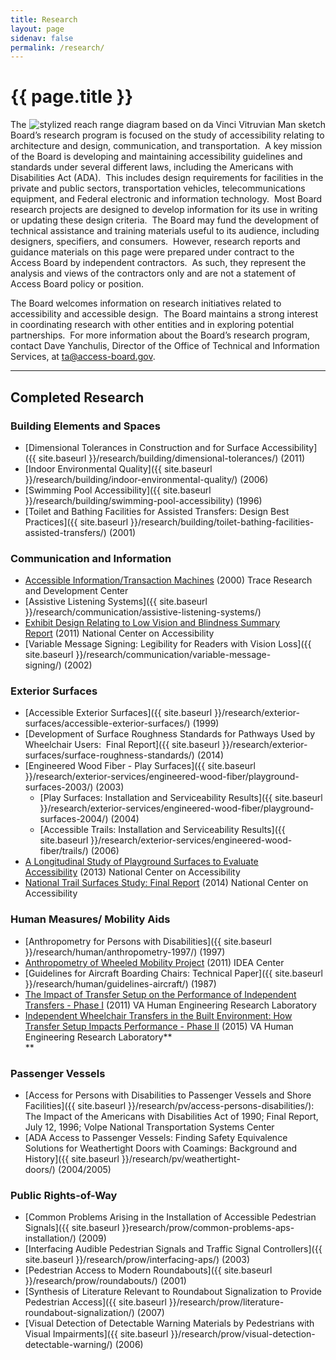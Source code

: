 ```yaml
---
title: Research
layout: page
sidenav: false
permalink: /research/
---
```


# {{ page.title }}

<img src="../img/vitruvian_man.jpg" alt="stylized reach range diagram based on da Vinci Vitruvian Man sketch" align="right">

The Board’s research program is focused on the study of accessibility relating to architecture and design, communication, and transportation.&nbsp;
A key mission of the Board is developing and maintaining accessibility guidelines and standards under several different laws, including the Americans with Disabilities Act (ADA).&nbsp;
This includes design requirements for facilities in the private and public sectors, transportation vehicles, telecommunications equipment, and Federal electronic and information technology.&nbsp;
Most Board research projects are designed to develop information for its use in writing or updating these design criteria.&nbsp;
The Board may fund the development of technical assistance and training materials useful to its audience, including designers, specifiers, and consumers.&nbsp;
However, research reports and guidance materials on this page were prepared under contract to the Access Board by independent contractors.&nbsp;
As such, they represent the analysis and views of the contractors only and are not a statement of Access Board policy or position.

The Board welcomes information on research initiatives related to accessibility and accessible design.&nbsp;
The Board maintains a strong interest in coordinating research with other entities and in exploring potential partnerships.&nbsp;
For more information about the Board’s research program, contact Dave Yanchulis, Director of the Office of Technical and Information Services, at [ta@access-board.gov](mailto:ta@access-board.gov).


---


## Completed Research
### Building Elements and Spaces

-   [Dimensional Tolerances in Construction and for Surface Accessibility]({{ site.baseurl }}/research/building/dimensional-tolerances/) (2011)
-   [Indoor Environmental Quality]({{ site.baseurl }}/research/building/indoor-environmental-quality/) (2006)
-   [Swimming Pool Accessibility]({{ site.baseurl }}/research/building/swimming-pool-accessibility) (1996)
-   [Toilet and Bathing Facilities for Assisted Transfers: Design Best Practices]({{ site.baseurl }}/research/building/toilet-bathing-facilities-assisted-transfers/) (2001)

### Communication and Information

-   [Accessible Information/Transaction Machines](http://trace.wisc.edu/world/kiosks/itms/index.html) (2000) Trace Research and Development Center
-   [Assistive Listening Systems]({{ site.baseurl }}/research/communication/assistive-listening-systems/)
-   [Exhibit Design Relating to Low Vision and Blindness Summary Report](http://www.ncaonline.org/resources/articles/exhibitdesignlowvision.shtml) (2011) National Center on Accessibility
-   [Variable Message Signing: Legibility for Readers with Vision Loss]({{ site.baseurl }}/research/communication/variable-message-signing/) (2002)

### Exterior Surfaces

-   [Accessible Exterior Surfaces]({{ site.baseurl }}/research/exterior-surfaces/accessible-exterior-surfaces/) (1999)
-   [Development of Surface Roughness Standards for Pathways Used by Wheelchair Users:  Final Report]({{ site.baseurl }}/research/exterior-surfaces/surface-roughness-standards/) (2014)
-   [Engineered Wood Fiber - Play Surfaces]({{ site.baseurl }}/research/exterior-services/engineered-wood-fiber/playground-surfaces-2003/) (2003)
    -   [Play Surfaces: Installation and Serviceability Results]({{ site.baseurl }}/research/exterior-services/engineered-wood-fiber/playground-surfaces-2004/) (2004)
    -   [Accessible Trails: Installation and Serviceability Results]({{ site.baseurl }}/research/exterior-services/engineered-wood-fiber/trails/) (2006)
-   [A Longitudinal Study of Playground Surfaces to Evaluate Accessibility](http://nca.eppley.org/a-longitudinal-study-of-playground-surfaces-to-evaluate-accessibility/) (2013) National Center on Accessibility
-   [National Trail Surfaces Study: Final Report](http://nca.eppley.org/national-trail-surfaces-study/) (2014) National Center on Accessibility

### Human Measures/ Mobility Aids

-   [Anthropometry for Persons with Disabilities]({{ site.baseurl }}/research/human/anthropometry-1997/) (1997)
-   [Anthropometry of Wheeled Mobility Project](http://idea.ap.buffalo.edu/projects/anthropometry/) (2011) IDEA Center
-   [Guidelines for Aircraft Boarding Chairs: Technical Paper]({{ site.baseurl }}/research/human/guidelines-aircraft/) (1987)
-   [The Impact of Transfer Setup on the Performance of Independent Transfers - Phase I](http://herl.pitt.edu/ab/) (2011) VA Human Engineering Research Laboratory
-   [Independent Wheelchair Transfers in the Built Environment: How Transfer Setup Impacts Performance - Phase II](http://herl.pitt.edu/ab/) (2015) VA Human Engineering Research Laboratory**\
    **

### Passenger Vessels

-   [Access for Persons with Disabilities to Passenger Vessels and Shore Facilities]({{ site.baseurl }}/research/pv/access-persons-disabilities/): The Impact of the Americans with Disabilities Act of 1990; Final Report, July 12, 1996; Volpe National Transportation Systems Center
-   [ADA Access to Passenger Vessels: Finding Safety Equivalence Solutions for Weathertight Doors with Coamings: Background and History]({{ site.baseurl }}/research/pv/weathertight-doors/) (2004/2005)

### Public Rights-of-Way

-   [Common Problems Arising in the Installation of Accessible Pedestrian Signals]({{ site.baseurl }}research/prow/common-problems-aps-installation/) (2009)
-   [Interfacing Audible Pedestrian Signals and Traffic Signal Controllers]({{ site.baseurl }}/research/prow/interfacing-aps/) (2003)
-   [Pedestrian Access to Modern Roundabouts]({{ site.baseurl }}/research/prow/roundabouts/) (2001)
-   [Synthesis of Literature Relevant to Roundabout Signalization to Provide Pedestrian Access]({{ site.baseurl }}/research/prow/literature-roundabout-signalization/) (2007)
-   [Visual Detection of Detectable Warning Materials by Pedestrians with Visual Impairments]({{ site.baseurl }}/research/prow/visual-detection-detectable-warning/) (2006)
